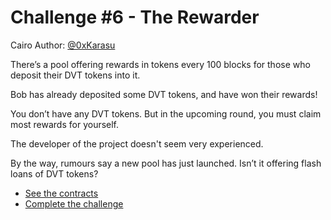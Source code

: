 # Challenge #6 - The Rewarder

Cairo Author: [@0xKarasu](https://github.com/0xKarasu)

There’s a pool offering rewards in tokens every 100 blocks for those who deposit their DVT tokens into it.

Bob has already deposited some DVT tokens, and have won their rewards!

You don’t have any DVT tokens. But in the upcoming round, you must claim most rewards for yourself.

The developer of the project doesn't seem very experienced.

By the way, rumours say a new pool has just launched. Isn’t it offering flash loans of DVT tokens?

- [See the contracts](../src/the_rewarder/)
- [Complete the challenge](../tests/the_rewarder/)
